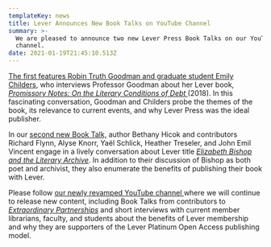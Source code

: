```yaml
---
templateKey: news
title: Lever Announces New Book Talks on YouTube Channel
summary: >-
  We are pleased to announce two new Lever Press Book Talks on our YouTube
  channel.
date: 2021-01-19T21:45:10.513Z
---
```

[The first features Robin Truth Goodman and graduate student Emily Childers](https://youtube.com/playlist?list=PLIMV2awuFKX7TqqEwz1PIoJaxDkQ4UHCC), who interviews Professor Goodman about her Lever book, *[Promissory Notes: On the Literary Conditions of Debt ](https://www.fulcrum.org/concern/monographs/m613mz330?locale=en)*(2018). In this fascinating conversation, Goodman and Childers probe the themes of the book, its relevance to current events, and why Lever Press was the ideal publisher.

In our [second new Book Talk,](https://youtube.com/playlist?list=PLIMV2awuFKX6Wr963uP8wHfrq1eRF7iEu) author Bethany Hicok and contributors Richard Flynn, Alyse Knorr, Yaël Schlick, Heather Treseler, and John Emil Vincent engage in a lively conversation about Lever title *[Elizabeth Bishop and the Literary Archive](https://www.fulcrum.org/concern/monographs/2b88qd97w?locale=en)*. In addition to their discussion of Bishop as both poet and archivist, they also enumerate the benefits of publishing their book with Lever.

Please follow [our newly revamped YouTube channel ](https://www.youtube.com/channel/UCVTm_A48GioWJBZ62o7HLtA)where we will continue to release new content, including Book Talks from contributors to *[Extraordinary Partnerships](https://www.fulcrum.org/concern/monographs/cv43nz67c?locale=en)* and short interviews with current member librarians, faculty, and students about the benefits of Lever membership and why they are supporters of the Lever Platinum Open Access publishing model.